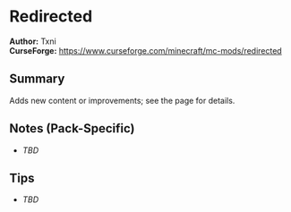 # Redirected

**Author:** Txni  
**CurseForge:** https://www.curseforge.com/minecraft/mc-mods/redirected

## Summary
Adds new content or improvements; see the page for details.

## Notes (Pack-Specific)
- _TBD_

## Tips
- _TBD_

